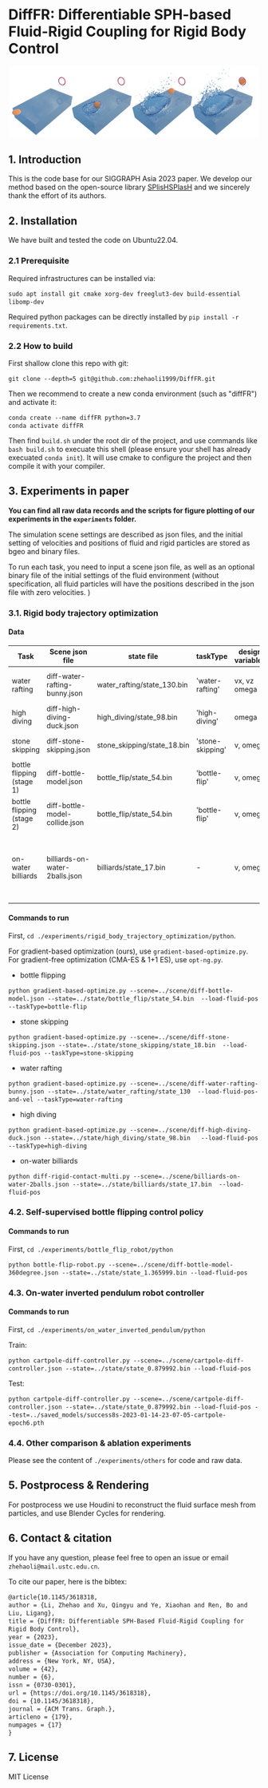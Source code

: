 # DiffFR: Differentiable SPH-based Fluid-Rigid Coupling for Rigid Body Control

![](./images/teaser.jpg)

## 1. Introduction
This is the code base for our SIGGRAPH Asia 2023 paper. 
We develop our method based on the open-source library [SPlisHSPlasH](https://github.com/InteractiveComputerGraphics/SPlisHSPlasH) and we sincerely thank the effort of its authors. 

## 2. Installation
We have built and tested the code on Ubuntu22.04. 

### 2.1 Prerequisite

Required infrastructures can be installed via: 

```
sudo apt install git cmake xorg-dev freeglut3-dev build-essential libomp-dev
```

Required python packages can be directly installed by `pip install -r requirements.txt`. 


### 2.2 How to build 
First shallow clone this repo with git:
```
git clone --depth=5 git@github.com:zhehaoli1999/DiffFR.git 
```
Then we recommend to create a new conda environment (such as "diffFR") and
activate it:
```
conda create --name diffFR python=3.7
conda activate diffFR
```
Then find `build.sh` under the root dir of the project, and  use commands like `bash build.sh` to execuate this shell (please ensure your
shell has already execuated `conda init`). It will use cmake to configure the
project and then compile it with your compiler. 

## 3. Experiments in paper
**You can find all raw data records and the scripts for figure plotting of our experiments in the `experiments` folder.**

The simulation scene settings are described as json files, and the initial setting of velocities and positions of fluid and rigid particles are stored as bgeo and binary files. 

To run each task, you need to input a scene json file, as well as an optional binary file of the initial settings of the fluid environment (without specification, all fluid particles will have the positions described in the json file with zero velocities. )

### 3.1. Rigid body trajectory optimization


#### Data
| Task                      | Scene json file                | state file                  | taskType         | design variables | notes                                           |
|---------------------------|--------------------------------|-----------------------------|------------------|------------------|-------------------------------------------------|
| water rafting             | diff-water-rafting-bunny.json  | water_rafting/state_130.bin | 'water-rafting'  | vx, vz omega     | load-fluid-pos-and-vel                          |
| high diving               | diff-high-diving-duck.json     | high_diving/state_98.bin    | 'high-diving'    | omega            | load-fluid-pos                                  |
| stone skipping            | diff-stone-skipping.json       | stone_skipping/state_18.bin | 'stone-skipping' | v, omega         | load-fluid-pos                                  |
| bottle flipping (stage 1) | diff-bottle-model.json         | bottle_flip/state_54.bin    | 'bottle-flip'    | v, omega         | load-fluid-pos                                  |
| bottle flipping (stage 2) | diff-bottle-model-collide.json | bottle_flip/state_54.bin    | 'bottle-flip'    | v, omega         | load-fluid-pos                                  |
| on-water billiards        | billiards-on-water-2balls.json | billiards/state_17.bin      | -                | v, omega         | use `diff-rigid-contact-multi.py`, load-fluid-pos |


#### Commands to run

First, `cd ./experiments/rigid_body_trajectory_optimization/python`.

For gradient-based optimization (ours), use `gradient-based-optimize.py`. For gradient-free optimization (CMA-ES & 1+1 ES), use `opt-ng.py`.

+ bottle flipping
```
python gradient-based-optimize.py --scene=../scene/diff-bottle-model.json --state=../state/bottle_flip/state_54.bin  --load-fluid-pos --taskType=bottle-flip
```
+ stone skipping
```
python gradient-based-optimize.py --scene=../scene/diff-stone-skipping.json --state=../state/stone_skipping/state_18.bin  --load-fluid-pos --taskType=stone-skipping
```

+ water rafting
```
python gradient-based-optimize.py --scene=../scene/diff-water-rafting-bunny.json --state=../state/water_rafting/state_130  --load-fluid-pos-and-vel --taskType=water-rafting 
```

+ high diving
```
python gradient-based-optimize.py --scene=../scene/diff-high-diving-duck.json --state=../state/high_diving/state_98.bin   --load-fluid-pos --taskType=high-diving
```

+ on-water billiards
```
python diff-rigid-contact-multi.py --scene=../scene/billiards-on-water-2balls.json --state=../state/billiards/state_17.bin  --load-fluid-pos
```

### 4.2. Self-supervised bottle flipping control policy 

#### Commands to run
First, `cd ./experiments/bottle_flip_robot/python`
```
python bottle-flip-robot.py --scene=../scene/diff-bottle-model-360degree.json --state=../state/state_1.365999.bin --load-fluid-pos
```

### 4.3. On-water inverted pendulum robot controller

#### Commands to run 
First, `cd ./experiments/on_water_inverted_pendulum/python`

Train:
```
python cartpole-diff-controller.py --scene=../scene/cartpole-diff-controller.json --state=../state/state_0.879992.bin --load-fluid-pos
```
Test: 
```
python cartpole-diff-controller.py --scene=../scene/cartpole-diff-controller.json --state=../state/state_0.879992.bin --load-fluid-pos --test=../saved_models/success8s-2023-01-14-23-07-05-cartpole-epoch6.pth
```
### 4.4. Other comparison & ablation experiments 

Please see the content of `./experiments/others` for code and raw data. 

## 5. Postprocess & Rendering 

For postprocess we use Houdini to reconstruct the fluid surface mesh from particles, and use Blender Cycles for rendering. 

## 6. Contact & citation 
If you have any question, please feel free to open an issue or email `zhehaoli@mail.ustc.edu.cn`. 

To cite our paper, here is the bibtex:
```
@article{10.1145/3618318,
author = {Li, Zhehao and Xu, Qingyu and Ye, Xiaohan and Ren, Bo and Liu, Ligang},
title = {DiffFR: Differentiable SPH-Based Fluid-Rigid Coupling for Rigid Body Control},
year = {2023},
issue_date = {December 2023},
publisher = {Association for Computing Machinery},
address = {New York, NY, USA},
volume = {42},
number = {6},
issn = {0730-0301},
url = {https://doi.org/10.1145/3618318},
doi = {10.1145/3618318},
journal = {ACM Trans. Graph.},
articleno = {179},
numpages = {17}
}
```
## 7. License
MIT License
